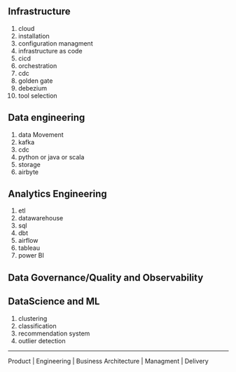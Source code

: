 Infrastructure
------------
1. cloud
1. installation
1. configuration managment 
1. infrastructure as code
1. cicd 
1. orchestration 
1. cdc 
1. golden gate
1. debezium
1. tool selection 

Data engineering 
------------
1. data Movement 
1. kafka 
1. cdc 
1. python or java or scala
1. storage 
1. airbyte

Analytics Engineering 
------------
1. etl 
1. datawarehouse
1. sql
1. dbt 
1. airflow
1. tableau 
1. power BI

Data Governance/Quality and Observability
-----------

DataScience and ML
-----------
1. clustering 
1. classification
1. recommendation system 
1. outlier detection



_____________

Product | Engineering | Business 
Architecture | Managment | Delivery 
